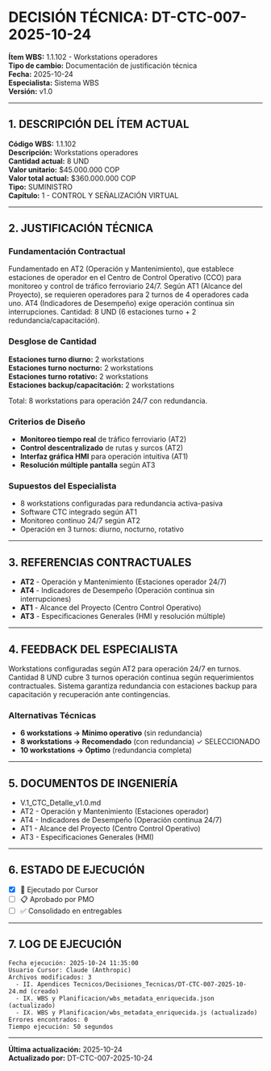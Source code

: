 # DECISIÓN TÉCNICA: DT-CTC-007-2025-10-24
**Ítem WBS:** 1.1.102 - Workstations operadores  
**Tipo de cambio:** Documentación de justificación técnica  
**Fecha:** 2025-10-24  
**Especialista:** Sistema WBS  
**Versión:** v1.0  

---

## 1. DESCRIPCIÓN DEL ÍTEM ACTUAL

**Código WBS:** 1.1.102  
**Descripción:** Workstations operadores  
**Cantidad actual:** 8 UND  
**Valor unitario:** $45.000.000 COP  
**Valor total actual:** $360.000.000 COP  
**Tipo:** SUMINISTRO  
**Capítulo:** 1 - CONTROL Y SEÑALIZACIÓN VIRTUAL  

---

## 2. JUSTIFICACIÓN TÉCNICA

### Fundamentación Contractual

Fundamentado en AT2 (Operación y Mantenimiento), que establece estaciones de operador en el Centro de Control Operativo (CCO) para monitoreo y control de tráfico ferroviario 24/7. Según AT1 (Alcance del Proyecto), se requieren operadores para 2 turnos de 4 operadores cada uno. AT4 (Indicadores de Desempeño) exige operación continua sin interrupciones. Cantidad: 8 UND (6 estaciones turno + 2 redundancia/capacitación). 

### Desglose de Cantidad

**Estaciones turno diurno:** 2 workstations  
**Estaciones turno nocturno:** 2 workstations  
**Estaciones turno rotativo:** 2 workstations  
**Estaciones backup/capacitación:** 2 workstations  

Total: 8 workstations para operación 24/7 con redundancia.

### Criterios de Diseño

- **Monitoreo tiempo real** de tráfico ferroviario (AT2)
- **Control descentralizado** de rutas y surcos (AT2)
- **Interfaz gráfica HMI** para operación intuitiva (AT1)
- **Resolución múltiple pantalla** según AT3

### Supuestos del Especialista

- 8 workstations configuradas para redundancia activa-pasiva
- Software CTC integrado según AT1
- Monitoreo continuo 24/7 según AT2
- Operación en 3 turnos: diurno, nocturno, rotativo

---

## 3. REFERENCIAS CONTRACTUALES

- **AT2** - Operación y Mantenimiento (Estaciones operador 24/7)
- **AT4** - Indicadores de Desempeño (Operación continua sin interrupciones)
- **AT1** - Alcance del Proyecto (Centro Control Operativo)
- **AT3** - Especificaciones Generales (HMI y resolución múltiple)

---

## 4. FEEDBACK DEL ESPECIALISTA

Workstations configuradas según AT2 para operación 24/7 en turnos. Cantidad 8 UND cubre 3 turnos operación continua según requerimientos contractuales. Sistema garantiza redundancia con estaciones backup para capacitación y recuperación ante contingencias.

### Alternativas Técnicas

- **6 workstations → Mínimo operativo** (sin redundancia)
- **8 workstations → Recomendado** (con redundancia) ✓ SELECCIONADO
- **10 workstations → Óptimo** (redundancia completa)

---

## 5. DOCUMENTOS DE INGENIERÍA

- V.1_CTC_Detalle_v1.0.md
- AT2 - Operación y Mantenimiento (Estaciones operador)
- AT4 - Indicadores de Desempeño (Operación continua 24/7)
- AT1 - Alcance del Proyecto (Centro Control Operativo)
- AT3 - Especificaciones Generales (HMI)

---

## 6. ESTADO DE EJECUCIÓN

- [x] 🔧 Ejecutado por Cursor
- [ ] 📋 Aprobado por PMO
- [ ] ✅ Consolidado en entregables

---

## 7. LOG DE EJECUCIÓN

```
Fecha ejecución: 2025-10-24 11:35:00
Usuario Cursor: Claude (Anthropic)
Archivos modificados: 3
  - II. Apendices Tecnicos/Decisiones_Tecnicas/DT-CTC-007-2025-10-24.md (creado)
  - IX. WBS y Planificacion/wbs_metadata_enriquecida.json (actualizado)
  - IX. WBS y Planificacion/wbs_metadata_enriquecida.js (actualizado)
Errores encontrados: 0
Tiempo ejecución: 50 segundos
```

---

**Última actualización:** 2025-10-24  
**Actualizado por:** DT-CTC-007-2025-10-24

